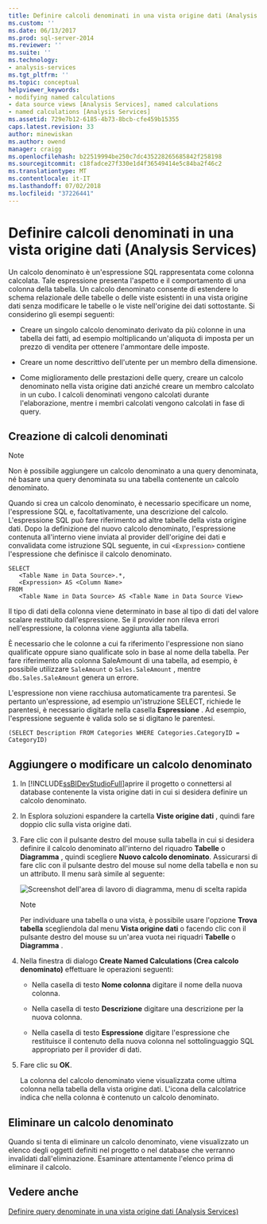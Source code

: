 ```yaml
---
title: Definire calcoli denominati in una vista origine dati (Analysis Services) | Microsoft Docs
ms.custom: ''
ms.date: 06/13/2017
ms.prod: sql-server-2014
ms.reviewer: ''
ms.suite: ''
ms.technology:
- analysis-services
ms.tgt_pltfrm: ''
ms.topic: conceptual
helpviewer_keywords:
- modifying named calculations
- data source views [Analysis Services], named calculations
- named calculations [Analysis Services]
ms.assetid: 729e7b12-6185-4b73-8bcb-cfe459b15355
caps.latest.revision: 33
author: minewiskan
ms.author: owend
manager: craigg
ms.openlocfilehash: b22519994be250c7dc435228265685842f258198
ms.sourcegitcommit: c18fadce27f330e1d4f36549414e5c84ba2f46c2
ms.translationtype: MT
ms.contentlocale: it-IT
ms.lasthandoff: 07/02/2018
ms.locfileid: "37226441"
---
```

# <a name="define-named-calculations-in-a-data-source-view-analysis-services"></a>Definire calcoli denominati in una vista origine dati (Analysis Services)
  Un calcolo denominato è un'espressione SQL rappresentata come colonna calcolata. Tale espressione presenta l'aspetto e il comportamento di una colonna della tabella. Un calcolo denominato consente di estendere lo schema relazionale delle tabelle o delle viste esistenti in una vista origine dati senza modificare le tabelle o le viste nell'origine dei dati sottostante. Si considerino gli esempi seguenti:  
  
-   Creare un singolo calcolo denominato derivato da più colonne in una tabella dei fatti, ad esempio moltiplicando un'aliquota di imposta per un prezzo di vendita per ottenere l'ammontare delle imposte.  
  
-   Creare un nome descrittivo dell'utente per un membro della dimensione.  
  
-   Come miglioramento delle prestazioni delle query, creare un calcolo denominato nella vista origine dati anziché creare un membro calcolato in un cubo. I calcoli denominati vengono calcolati durante l'elaborazione, mentre i membri calcolati vengono calcolati in fase di query.  
  
## <a name="creating-named-calculations"></a>Creazione di calcoli denominati  
  
> [!NOTE]  
>  Non è possibile aggiungere un calcolo denominato a una query denominata, né basare una query denominata su una tabella contenente un calcolo denominato.  
  
 Quando si crea un calcolo denominato, è necessario specificare un nome, l'espressione SQL e, facoltativamente, una descrizione del calcolo. L'espressione SQL può fare riferimento ad altre tabelle della vista origine dati. Dopo la definizione del nuovo calcolo denominato, l'espressione contenuta all'interno viene inviata al provider dell'origine dei dati e convalidata come istruzione SQL seguente, in cui `<Expression>` contiene l'espressione che definisce il calcolo denominato.  
  
```  
SELECT   
   <Table Name in Data Source>.*,   
   <Expression> AS <Column Name>   
FROM   
   <Table Name in Data Source> AS <Table Name in Data Source View>  
```  
  
 Il tipo di dati della colonna viene determinato in base al tipo di dati del valore scalare restituito dall'espressione. Se il provider non rileva errori nell'espressione, la colonna viene aggiunta alla tabella.  
  
 È necessario che le colonne a cui fa riferimento l'espressione non siano qualificate oppure siano qualificate solo in base al nome della tabella. Per fare riferimento alla colonna SaleAmount di una tabella, ad esempio, è possibile utilizzare `SaleAmount` o `Sales.SaleAmount` , mentre `dbo.Sales.SaleAmount` genera un errore.  
  
 L'espressione non viene racchiusa automaticamente tra parentesi. Se pertanto un'espressione, ad esempio un'istruzione SELECT, richiede le parentesi, è necessario digitarle nella casella **Espressione** . Ad esempio, l'espressione seguente è valida solo se si digitano le parentesi.  
  
```  
(SELECT Description FROM Categories WHERE Categories.CategoryID = CategoryID)  
```  
  
## <a name="add-or-edit-a-named-calculation"></a>Aggiungere o modificare un calcolo denominato  
  
1.  In [!INCLUDE[ssBIDevStudioFull](../../includes/ssbidevstudiofull-md.md)]aprire il progetto o connettersi al database contenente la vista origine dati in cui si desidera definire un calcolo denominato.  
  
2.  In Esplora soluzioni espandere la cartella **Viste origine dati** , quindi fare doppio clic sulla vista origine dati.  
  
3.  Fare clic con il pulsante destro del mouse sulla tabella in cui si desidera definire il calcolo denominato all'interno del riquadro **Tabelle** o **Diagramma** , quindi scegliere **Nuovo calcolo denominato**. Assicurarsi di fare clic con il pulsante destro del mouse sul nome della tabella e non su un attributo. Il menu sarà simile al seguente:  
  
     ![Screenshot dell'area di lavoro di diagramma, menu di scelta rapida](../media/ssas-olapdsv-diagram.gif "Screenshot dell'area di lavoro di diagramma, menu di scelta rapida")  
  
    > [!NOTE]  
    >  Per individuare una tabella o una vista, è possibile usare l'opzione **Trova tabella** scegliendola dal menu **Vista origine dati** o facendo clic con il pulsante destro del mouse su un'area vuota nei riquadri **Tabelle** o **Diagramma** .  
  
4.  Nella finestra di dialogo **Create Named Calculations (Crea calcolo denominato)** effettuare le operazioni seguenti:  
  
    -   Nella casella di testo **Nome colonna** digitare il nome della nuova colonna.  
  
    -   Nella casella di testo **Descrizione** digitare una descrizione per la nuova colonna.  
  
    -   Nella casella di testo **Espressione** digitare l'espressione che restituisce il contenuto della nuova colonna nel sottolinguaggio SQL appropriato per il provider di dati.  
  
5.  Fare clic su **OK**.  
  
     La colonna del calcolo denominato viene visualizzata come ultima colonna nella tabella della vista origine dati. L'icona della calcolatrice indica che nella colonna è contenuto un calcolo denominato.  
  
## <a name="delete-a-named-calculation"></a>Eliminare un calcolo denominato  
 Quando si tenta di eliminare un calcolo denominato, viene visualizzato un elenco degli oggetti definiti nel progetto o nel database che verranno invalidati dall'eliminazione. Esaminare attentamente l'elenco prima di eliminare il calcolo.  
  
## <a name="see-also"></a>Vedere anche  
 [Definire query denominate in una vista origine dati &#40;Analysis Services&#41;](define-named-queries-in-a-data-source-view-analysis-services.md)  
  
  
